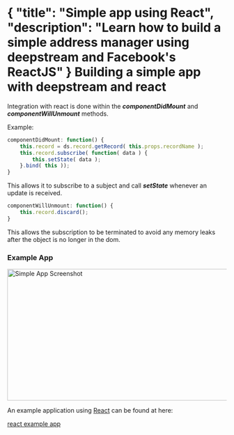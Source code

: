 {
	"title": "Simple app using React",
	"description": "Learn how to build a simple address manager using deepstream and Facebook's ReactJS"
}
Building a simple app with deepstream and react
=====================================================

Integration with react is done within the ***componentDidMount*** and
***componentWillUnmount*** methods.

Example:

```javascript
componentDidMount: function() {
	this.record = ds.record.getRecord( this.props.recordName );
	this.record.subscribe( function( data ) {
		this.setState( data );
	}.bind( this ));
}
```

This allows it to subscribe to a subject and call ***setState*** whenever an
update is received.

```javascript
componentWillUnmount: function() {
	this.record.discard();
}
```

This allows the subscription to be terminated to avoid any memory leaks after
the object is no longer in the dom.

### Example App

<div class="img-container">
	<img class="tutorial" width="602" height="302" src="../assets/images/simple-app.png" alt="Simple App Screenshot" />
</div>

An example application using [React](https://facebook.github.io/react/) can be found at here:

<a class="mega" href="https://github.com/deepstreamIO/ds-demo-simple-app-react"><i class="fa fa-github"></i>react example app</a>
